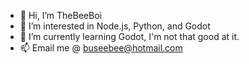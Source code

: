 - 👋 Hi, I’m TheBeeBoi
- 👀 I’m interested in Node.js, Python, and Godot
- 🌱 I’m currently learning Godot, I'm not that good at it.
- 📫 Email me @ buseebee@hotmail.com

<!---
TheBeeBoi/TheBeeBoi is a ✨ special ✨ repository because its `README.md` (this file) appears on your GitHub profile.
You can click the Preview link to take a look at your changes.
--->
